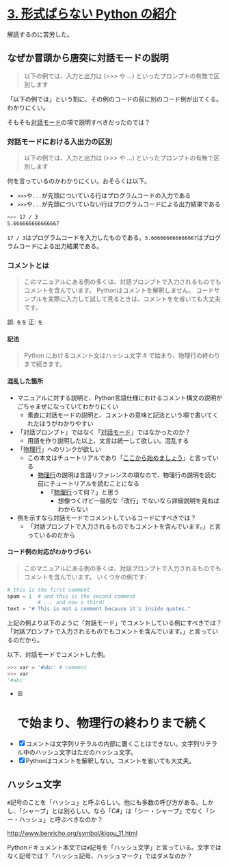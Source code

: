 # [3. 形式ばらない Python の紹介](https://docs.python.jp/3/tutorial/introduction.html#an-informal-introduction-to-python)

解読するのに苦労した。

## なぜか冒頭から唐突に対話モードの説明

> 以下の例では、入力と出力は (>>> や ...) といったプロンプトの有無で区別します

「以下の例では」という割に、その例のコードの前に別のコード例が出てくる。わかりにくい。

そもそも[対話モード](https://docs.python.jp/3/tutorial/interpreter.html#interactive-mode)の項で説明すべきだったのでは？

### 対話モードにおける入出力の区別

> 以下の例では、入力と出力は (>>> や ...) といったプロンプトの有無で区別します

何を言っているのかわかりにくい。おそらくは以下。

* `>>>`や`...`が先頭についている行はプログラムコードの入力である
* `>>>`や`...`が先頭についていない行はプログラムコードによる出力結果である

```sh
>>> 17 / 3
5.666666666666667
```

`17 / 3`はプログラムコードを入力したものである。`5.666666666666667`はプログラムコードによる出力結果である。

### コメントとは

> このマニュアルにある例の多くは、対話プロンプトで入力されるものでもコメントを含んでいます。
> Pythonはコメントを解釈しません。
> コードサンプルを実際に入力して試して見るときは、コメントをを省いても大丈夫です。

誤: `をを`
正: `を`

#### 記法

> Python におけるコメント文はハッシュ文字 # で始まり、物理行の終わりまで続きます。

#### 混乱した箇所

* マニュアルに対する説明と、Python言語仕様におけるコメント構文の説明がごちゃまぜになっていてわかりにくい
    * 素直に対話モードの説明と、コメントの意味と記法という項で書いてくれたほうがわかりやすい
* 「対話プロンプト」ではなく「[対話モード](https://docs.python.jp/3/tutorial/interpreter.html#interactive-mode)」ではなかったのか？
    * 用語を作り説明した以上、文言は統一して欲しい。混乱する
* 「[物理行](https://docs.python.jp/3/reference/lexical_analysis.html#physical-lines)」へのリンクが欲しい
    * この本文はチュートリアルであり「[ここから始めましょう](https://docs.python.jp/3/index.html)」と言っている
        * [物理行](https://docs.python.jp/3/reference/lexical_analysis.html#physical-lines)の説明は言語リファレンスの項なので、物理行の説明を読む前にチュートリアルを読むことになる
            * 「[物理行](https://docs.python.jp/3/reference/lexical_analysis.html#physical-lines)って何？」と思う
                * 想像つくけど一般的な「改行」でないなら詳細説明を見ねばわからない
* 例を示すなら対話モードでコメントしているコードにすべきでは？
    * 「対話プロンプトで入力されるものでもコメントを含んでいます。」と言っているのだから

#### コード例の対応がわかりづらい

> このマニュアルにある例の多くは、対話プロンプトで入力されるものでもコメントを含んでいます。
> いくつかの例です:

```python
# this is the first comment
spam = 1  # and this is the second comment
          # ... and now a third!
text = "# This is not a comment because it's inside quotes."
```

上記の例より以下のように「対話モード」でコメントしている例にすべきでは？「対話プロンプトで入力されるものでもコメントを含んでいます。」と言っているのだから。

以下、対話モードでコメントした例。

```python
>>> var = '#abc' # comment
>>> var
'#abc'
```

* [x] # で始まり、物理行の終わりまで続く
* [x] コメントは文字列リテラルの内部に置くことはできない。文字列リテラル中のハッシュ文字はただのハッシュ文字。
* [x] Pythonはコメントを解釈しない。コメントを省いても大丈夫。

## ハッシュ文字

`#`記号のことを「ハッシュ」と呼ぶらしい。他にも多数の呼び方がある。しかし、「シャープ」とは別らしい。なら「C#」は「シー・シャープ」でなく「シー・ハッシュ」と呼ぶべきなのか？

http://www.benricho.org/symbol/kigou_11.html

Pythonドキュメント本文では`#`記号を「ハッシュ文字」と言っている。文字ではなく記号では？「ハッシュ記号、ハッシュマーク」ではダメなのか？

